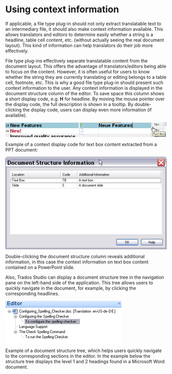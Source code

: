Using context information
======
If applicable, a file type plug-in should not only extract translatable text to an intermediary file, it should also make context information available. This allows translators and editors to determine easily whether a string is a headline, table cell content, etc. (without actually seeing the real document layout). This kind of information can help translators do their job more effectively.

File type plug-ins effectively separate translatable content from the document layout. This offers the advantage of translators/editors being able to focus on the content. However, it is often useful for users to know whether the string they are currently translating or editing belongs to a table cell, footnote, etc. This is why a good file type plug-in should present such context information to the user. Any context information is displayed in the document structure column of the editor. To save space this column shows a short display code, e.g. **H** for headline. By moving the mouse pointer over the display code, the full description is shown in a tooltip. By double-clicking the display code, users can display even more information (if available).

<img style="display:block; " src="images/Context01.jpg"/>

Example of a context display code for text box content extracted from a PPT document:

<img style="display:block; " src="images/Context02.jpg"/>

Double-clicking the document structure column reveals additional information, in this case the context information on text box content contained on a PowerPoint slide.

Also, Trados Studio can display a document structure tree in the navigation pane on the left-hand side of the application. This tree allows users to quickly navigate in the document, for example, by clicking the corresponding headlines.

<img style="display:block; " src="images/Context03.jpg"/>

Example of a document structure tree, which helps users quickly navigate to the corresponding sections in the editor. In the example below the structure tree displays the level 1 and 2 headings found in a Microsoft Word document.